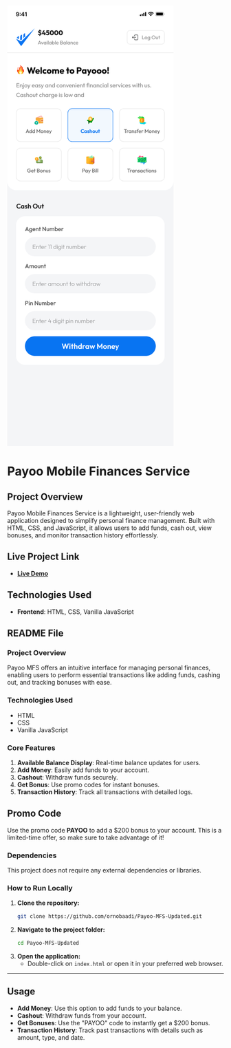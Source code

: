![Payoo MFS banner](preview.png)

# Payoo Mobile Finances Service

## Project Overview
Payoo Mobile Finances Service is a lightweight, user-friendly web application designed to simplify personal finance management. Built with HTML, CSS, and JavaScript, it allows users to add funds, cash out, view bonuses, and monitor transaction history effortlessly.

## Live Project Link
- **[Live Demo](https://ornobaadi.github.io/Payoo-MFS-Updated/)**

## Technologies Used
- **Frontend**: HTML, CSS, Vanilla JavaScript

## README File

### Project Overview
Payoo MFS offers an intuitive interface for managing personal finances, enabling users to perform essential transactions like adding funds, cashing out, and tracking bonuses with ease.


### Technologies Used
- HTML
- CSS
- Vanilla JavaScript

### Core Features
1. **Available Balance Display**: Real-time balance updates for users.
2. **Add Money**: Easily add funds to your account.
3. **Cashout**: Withdraw funds securely.
4. **Get Bonus**: Use promo codes for instant bonuses.
5. **Transaction History**: Track all transactions with detailed logs.

## Promo Code

Use the promo code **PAYOO** to add a $200 bonus to your account. This is a limited-time offer, so make sure to take advantage of it!

### Dependencies
This project does not require any external dependencies or libraries.

### How to Run Locally
1. **Clone the repository:**
    ```bash
    git clone https://github.com/ornobaadi/Payoo-MFS-Updated.git
    ```
2. **Navigate to the project folder:**
    ```bash
    cd Payoo-MFS-Updated
    ```
3. **Open the application:**
    - Double-click on `index.html` or open it in your preferred web browser.


---

## Usage

- **Add Money**: Use this option to add funds to your balance.
- **Cashout**: Withdraw funds from your account.
- **Get Bonuses**: Use the "PAYOO" code to instantly get a $200 bonus.
- **Transaction History**: Track past transactions with details such as amount, type, and date.